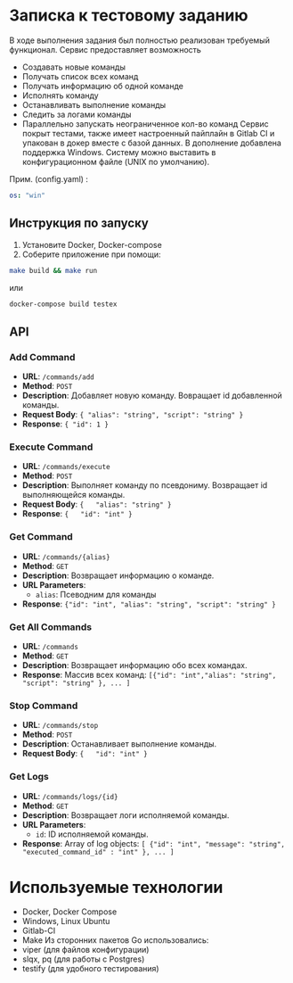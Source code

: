 # Записка к тестовому заданию

В ходе выполнения задания был полностью реализован требуемый функционал. Сервис предоставляет возможность

- Создавать новые команды
- Получать список всех команд
- Получать информацию об одной команде
- Исполнять команду
- Останавливать выполнение команды
- Следить за логами команды
- Параллельно запускать неограниченное кол-во команд
  Сервис покрыт тестами, также имеет настроенный пайплайн в Gitlab CI и упакован в докер вместе с базой данных. В дополнение добавлена поддержка Windows. Систему можно выставить в конфигурационном файле (UNIX по умолчанию).

Прим. (config.yaml) :

```yaml
os: "win"
```

## Инструкция по запуску

1. Установите Docker, Docker-compose
2. Соберите приложение при помощи:

```bash
make build && make run
```

или

```bash
docker-compose build testex
```

## API

### Add Command

- **URL**: `/commands/add`
- **Method**: `POST`
- **Description**: Добавляет новую команду. Вовращает id добавленной команды.
- **Request Body**: `{ "alias": "string", "script": "string" }`
- **Response**: `{ "id": 1 }`

### Execute Command

- **URL**: `/commands/execute`
- **Method**: `POST`
- **Description**: Выполняет команду по псевдониму. Возвращает id выполняющейся команды.
- **Request Body**:
  `{   "alias": "string" }`
- **Response**:
  `{   "id": "int" }`

### Get Command

- **URL**: `/commands/{alias}`
- **Method**: `GET`
- **Description**: Возвращает информацию о команде.
- **URL Parameters**:
  - `alias`: Псеводним для команды
- **Response**:
  `{"id": "int", "alias": "string", "script": "string" }`

### Get All Commands

- **URL**: `/commands`
- **Method**: `GET`
- **Description**: Возвращает информацию обо всех командах.
- **Response**: Массив всех команд:
  `[{"id": "int","alias": "string", "script": "string" }, ... ]`

### Stop Command

- **URL**: `/commands/stop`
- **Method**: `POST`
- **Description**: Останавливает выполнение команды.
- **Request Body**:
  `{   "id": "int" }`

### Get Logs

- **URL**: `/commands/logs/{id}`
- **Method**: `GET`
- **Description**: Возвращает логи исполняемой команды.
- **URL Parameters**:
  - `id`: ID исполняемой команды.
- **Response**: Array of log objects:
  `[ {"id": "int", "message": "string", "executed_command_id" : "int" }, ... ]`

# Используемые технологии

- Docker, Docker Compose
- Windows, Linux Ubuntu
- Gitlab-CI
- Make
  Из сторонних пакетов Go использовались:
- viper (для файлов конфигурации)
- slqx, pq (для работы с Postgres)
- testify (для удобного тестирования)
